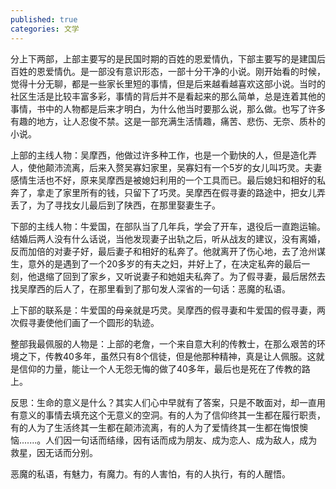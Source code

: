 ```yaml
---
published: true
categories: 文学
---
```

分上下两部，上部主要写的是民国时期的百姓的恩爱情仇，下部主要写的是建国后百姓的恩爱情仇。是一部没有意识形态，一部十分干净的小说。刚开始看的时候，觉得十分无聊，都是一些家长里短的事情，但是后来越看越喜欢这部小说。当时的社区生活是比较丰富多彩，事情的背后并不是看起来的那么简单，总是连着其他的事情，书中的人物都是后来才明白，为什么他当时要那么说，那么做。也写了许多有趣的地方，让人忍俊不禁。这是一部充满生活情趣，痛苦、悲伤、无奈、质朴的小说。

上部的主线人物：吴摩西，他做过许多种工作，也是一个勤快的人，但是造化弄人，使他颠沛流离，后来入赘吴寡妇家里，吴寡妇有一个5岁的女儿叫巧灵。夫妻感情生活也不好，原来吴摩西是被媳妇利用的一个工具而已。最后媳妇和相好的私奔了，拿走了家里所有的钱，只留下了巧灵。吴摩西在假寻妻的路途中，把女儿弄丢了，为了寻找女儿最后到了陕西，在那里娶妻生子。

下部的主线人物：牛爱国，在部队当了几年兵，学会了开车，退役后一直跑运输。结婚后两人没有什么话说，当他发现妻子出轨之后，听从战友的建议，没有离婚，反而加倍的对妻子好，最后妻子和相好的私奔了。他就离开了伤心地，去了沧州谋生，意外的是遇到了一个20多岁的有夫之妇，并好上了，在决定私奔的最后一刻，他退缩了回到了家乡，又听说妻子和她姐夫私奔了。为了假寻妻，最后居然去找吴摩西的后人了，在那里看到了那句发人深省的一句话：恶魔的私语。

上下部的联系是：牛爱国的母亲就是巧灵。吴摩西的假寻妻和牛爱国的假寻妻，两次假寻妻使他们画了一个圆形的轨迹。

整部我最佩服的人物是：上部的老詹，一个来自意大利的传教士，在那么艰苦的环境之下，传教40多年，虽然只有8个信徒，但是他那种精神，真是让人佩服。这就是信仰的力量，能让一个人无怨无悔的做了40多年，最后也是死在了传教的路上。

反思：生命的意义是什么？其实人们心中早就有了答案，只是不敢面对，却一直用有意义的事情去填充这个无意义的空洞。有的人为了信仰终其一生都在履行职责，有的人为了生活终其一生都在颠沛流离，有的人为了爱情终其一生都在悔恨懊恼.......。人们因一句话而结缘，因有话而成为朋友、成为恋人、成为敌人，成为救星，因无话而分别。

恶魔的私语，有魅力，有魔力。有的人害怕，有的人执行，有的人醒悟。